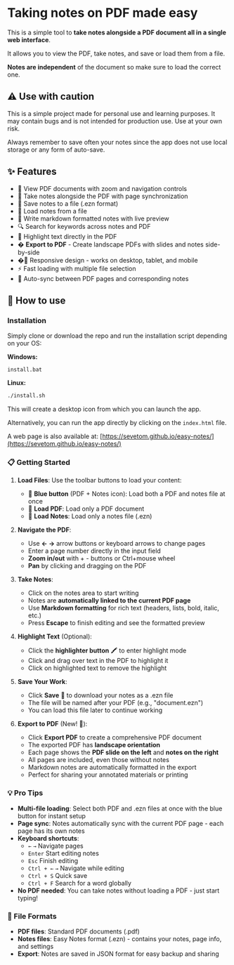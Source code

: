# Taking notes on PDF made easy

This is a simple tool to **take notes alongside a PDF document all in a single web interface**.

It allows you to view the PDF, take notes, and save or load them from a file.

**Notes are independent** of the document so make sure to load the correct one.

## ⚠️ Use with caution
This is a simple project made for personal use and learning purposes. It may contain bugs and is not intended for production use. Use at your own risk.

Always remember to save often your notes since the app does not use
local storage or any form of auto-save.

## ✨ Features
- 📖 View PDF documents with zoom and navigation controls
- 📝 Take notes alongside the PDF with page synchronization
- 💾 Save notes to a file (.ezn format)
- 📂 Load notes from a file
- 📄 Write markdown formatted notes with live preview
- 🔍 Search for keywords across notes and PDF
- 🎨 Highlight text directly in the PDF
- � **Export to PDF** - Create landscape PDFs with slides and notes side-by-side
- �📱 Responsive design - works on desktop, tablet, and mobile
- ⚡ Fast loading with multiple file selection
- 🔄 Auto-sync between PDF pages and corresponding notes

## 🚀 How to use

### Installation
Simply clone or download the repo and run the installation script depending on your OS:

**Windows:**
```batch
install.bat
```

**Linux:**
```bash
./install.sh
```

This will create a desktop icon from which you can launch the app.

Alternatively, you can run the app directly by clicking on the `index.html` file.

A web page is also available at: [https://sevetom.github.io/easy-notes/](https://sevetom.github.io/easy-notes/)

### 📋 Getting Started

1. **Load Files**: Use the toolbar buttons to load your content:
   - 🔵 **Blue button** (PDF + Notes icon): Load both a PDF and notes file at once
   - 📄 **Load PDF**: Load only a PDF document
   - 📝 **Load Notes**: Load only a notes file (.ezn)

2. **Navigate the PDF**:
   - Use **← →** arrow buttons or keyboard arrows to change pages
   - Enter a page number directly in the input field
   - **Zoom in/out** with + - buttons or Ctrl+mouse wheel
   - **Pan** by clicking and dragging on the PDF

3. **Take Notes**:
   - Click on the notes area to start writing
   - Notes are **automatically linked to the current PDF page**
   - Use **Markdown formatting** for rich text (headers, lists, bold, italic, etc.)
   - Press **Escape** to finish editing and see the formatted preview

4. **Highlight Text** (Optional):
   - Click the **highlighter button** 🖍️ to enter highlight mode
   - Click and drag over text in the PDF to highlight it
   - Click on highlighted text to remove the highlight

5. **Save Your Work**:
   - Click **Save** 💾 to download your notes as a .ezn file
   - The file will be named after your PDF (e.g., "document.ezn")
   - You can load this file later to continue working

6. **Export to PDF** (New! 📄):
   - Click **Export PDF** to create a comprehensive PDF document
   - The exported PDF has **landscape orientation**
   - Each page shows the **PDF slide on the left** and **notes on the right**
   - All pages are included, even those without notes
   - Markdown notes are automatically formatted in the export
   - Perfect for sharing your annotated materials or printing

### 💡 Pro Tips

- **Multi-file loading**: Select both PDF and .ezn files at once with the blue button for instant setup
- **Page sync**: Notes automatically sync with the current PDF page - each page has its own notes
- **Keyboard shortcuts**: 
  - `←` `→` Navigate pages
  - `Enter` Start editing notes
  - `Esc` Finish editing
  - `Ctrl + ←` `→` Navigate while editing
  - `Ctrl + S` Quick save
  - `Ctrl + F` Search for a word globally
- **No PDF needed**: You can take notes without loading a PDF - just start typing!

### 🔧 File Formats

- **PDF files**: Standard PDF documents (.pdf)
- **Notes files**: Easy Notes format (.ezn) - contains your notes, page info, and settings
- **Export**: Notes are saved in JSON format for easy backup and sharing